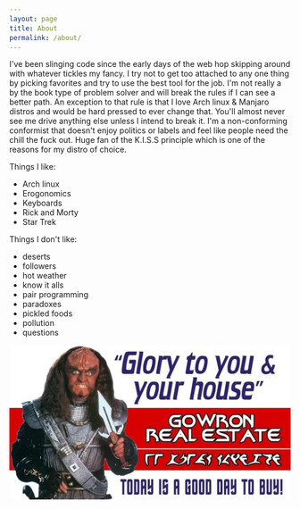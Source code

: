 ```yaml
---
layout: page
title: About
permalink: /about/
---
```

I've been slinging code since the early days of the web hop skipping around with whatever tickles my fancy. I try not to get too attached to any one thing by picking favorites and try to use the best tool for the job. I'm not really a by the book type of problem solver and will break the rules if I can see a better path. An exception to that rule is that I love Arch linux & Manjaro distros and would be hard pressed to ever change that. You'll almost never see me drive anything else unless I intend to break it. I'm a non-conforming conformist that doesn't enjoy politics or labels and feel like people need the chill the fuck out. Huge fan of the K.I.S.S principle which is one of the reasons for my distro of choice.


Things I like:
- Arch linux
- Erogonomics
- Keyboards
- Rick and Morty
- Star Trek

Things I don't like:
- deserts
- followers
- hot weather
- know it alls
- pair programming
- paradoxes
- pickled foods
- pollution
- questions

![good day to buy](/blog/assets/a.jpg)

